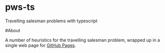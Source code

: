 # pws-ts
Travelling salesman problems with typescript

#About

A number of heuristics for the travelling salesman problem, wrapped up in a single web page for [GitHub Pages]().
